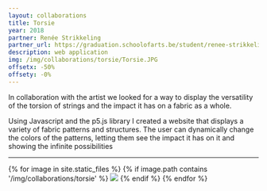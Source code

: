 ```yaml
---
layout: collaborations
title: Torsie
year: 2018
partner: Renée Strikkeling
partner_url: https://graduation.schoolofarts.be/student/renee-strikkeling/
description: web application
img: /img/collaborations/torsie/Torsie.JPG
offsetx: -50%
offsety: -0%
---
```


In collaboration with the artist we looked for a way to display the versatility of the torsion of strings and the impact it has on a fabric as a whole.

Using Javascript and the p5.js library I created a website that displays a variety of fabric patterns and structures. The user can dynamically change the colors of the patterns, letting them see the impact it has on it and showing the infinite possibilities

<hr>

<div>
{% for image in site.static_files %}
    {% if image.path contains '/img/collaborations/torsie' %}
        <img class="projectimage" src="{{ site.baseurl }}{{ image.path }}"/>
    {% endif %}
{% endfor %}
</div>